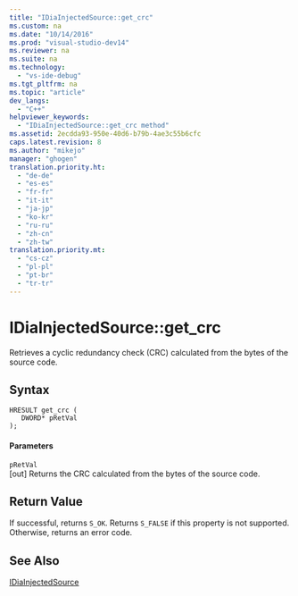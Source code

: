 ```yaml
---
title: "IDiaInjectedSource::get_crc"
ms.custom: na
ms.date: "10/14/2016"
ms.prod: "visual-studio-dev14"
ms.reviewer: na
ms.suite: na
ms.technology: 
  - "vs-ide-debug"
ms.tgt_pltfrm: na
ms.topic: "article"
dev_langs: 
  - "C++"
helpviewer_keywords: 
  - "IDiaInjectedSource::get_crc method"
ms.assetid: 2ecdda93-950e-40d6-b79b-4ae3c55b6cfc
caps.latest.revision: 8
ms.author: "mikejo"
manager: "ghogen"
translation.priority.ht: 
  - "de-de"
  - "es-es"
  - "fr-fr"
  - "it-it"
  - "ja-jp"
  - "ko-kr"
  - "ru-ru"
  - "zh-cn"
  - "zh-tw"
translation.priority.mt: 
  - "cs-cz"
  - "pl-pl"
  - "pt-br"
  - "tr-tr"
---
```

# IDiaInjectedSource::get_crc
Retrieves a cyclic redundancy check (CRC) calculated from the bytes of the source code.  
  
## Syntax  
  
```cpp#  
HRESULT get_crc (   
   DWORD* pRetVal  
);  
```  
  
#### Parameters  
 `pRetVal`  
 [out] Returns the CRC calculated from the bytes of the source code.  
  
## Return Value  
 If successful, returns `S_OK`. Returns `S_FALSE` if this property is not supported. Otherwise, returns an error code.  
  
## See Also  
 [IDiaInjectedSource](../debugger/idiainjectedsource.md)
